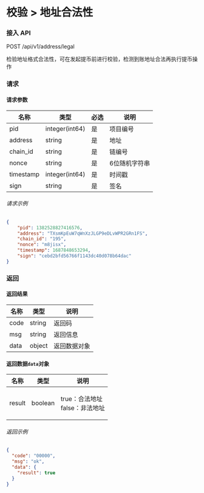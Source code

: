 # 校验 > 地址合法性

### 接入 API

POST /api/v1/address/legal

检验地址格式合法性，可在发起提币前进行校验，检测到账地址合法再执行提币操作

### 请求

#### 请求参数

| 名称        | 类型             | 必选 | 说明      |
| --------- | -------------- | -- | ------- |
| pid       | integer(int64) | 是  | 项目编号    |
| address   | string         | 是  | 地址      |
| chain\_id | string         | 是  | 链编号     |
| nonce     | string         | 是  | 6位随机字符串 |
| timestamp | integer(int64) | 是  | 时间戳     |
| sign      | string         | 是  | 签名      |

###### 请求示例

```json
{
    "pid": 1382528827416576,
    "address": "TXsmKpEuW7qWnXzJLGP9eDLvWPR2GRn1FS",
    "chain_id": "195",
    "nonce": "m8jisx",
    "timestamp": 1687848653294,
    "sign": "cebd2bfd56766f1143dc40d078b64dac"
}
```

### 返回

#### 返回结果

| 名称   | 类型     | 说明     |
| ---- | ------ | ------ |
| code | string | 返回码    |
| msg  | string | 返回信息   |
| data | object | 返回数据对象 |

#### 返回数据`data`对象

| 名称     | 类型      | 说明                             |
| ------ | ------- | ------------------------------ |
| result | boolean | <p>true：合法地址<br>false：非法地址</p> |

###### 返回示例

```json
{
  "code": "00000",
  "msg": "ok",
  "data": {
    "result": true
  }
}
```
